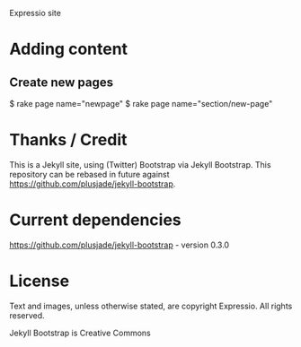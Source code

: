 Expressio site

# Adding content

## Create new pages

$ rake page name="newpage"
$ rake page name="section/new-page"

# Thanks / Credit

This is a Jekyll site, using (Twitter) Bootstrap via Jekyll Bootstrap. This repository can be rebased in future against https://github.com/plusjade/jekyll-bootstrap.

# Current dependencies

https://github.com/plusjade/jekyll-bootstrap - version 0.3.0

# License

Text and images, unless otherwise stated, are copyright Expressio. All rights reserved.

Jekyll Bootstrap is Creative Commons
